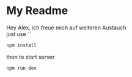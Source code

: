 # My Readme
Hey Alex, ich freue mich auf weiteren Austauch\
just use
``

```sh
npm install
```

then to start server
```sh
npm run dev
```